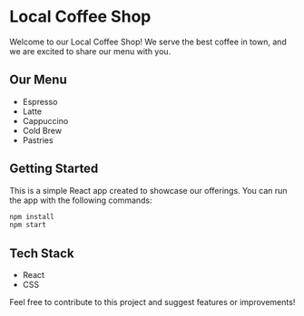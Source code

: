 # Local Coffee Shop

Welcome to our Local Coffee Shop! We serve the best coffee in town, and we are excited to share our menu with you.

## Our Menu
- Espresso
- Latte
- Cappuccino
- Cold Brew
- Pastries

## Getting Started
This is a simple React app created to showcase our offerings. You can run the app with the following commands:

```bash
npm install
npm start
```

## Tech Stack
- React
- CSS

Feel free to contribute to this project and suggest features or improvements!